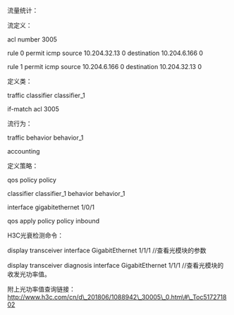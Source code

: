 流量统计：

流定义：

acl number 3005

rule 0 permit icmp source 10.204.32.13 0 destination 10.204.6.166 0

rule 1 permit icmp source 10.204.6.166 0 destination 10.204.32.13 0

定义类：

traffic classifier classifier\_1

if-match acl 3005

流行为：

traffic behavior behavior\_1

accounting

定义策略：

qos policy policy

classifier classifier\_1 behavior behavior\_1

interface gigabitethernet 1/0/1

qos apply policy policy inbound

H3C光衰检测命令：

display transceiver interface GigabitEthernet 1/1/1   //查看光模块的参数

display transceiver diagnosis interface GigabitEthernet 1/1/1   //查看光模块的收发光功率值。



附上光功率值查询链接：http://www.h3c.com/cn/d\_201806/1088942\_30005\_0.htm\#\_Toc517271802

